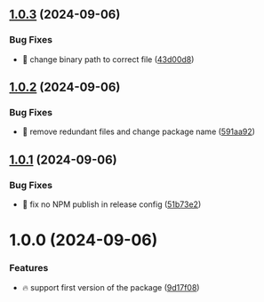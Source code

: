## [1.0.3](https://github.com/tal-rofe/envinos/compare/v1.0.2...v1.0.3) (2024-09-06)


### Bug Fixes

* 🐞 change binary path to correct file ([43d00d8](https://github.com/tal-rofe/envinos/commit/43d00d8ab7d8fd2d2fe7a4e3e9b885b5d7ba5060))

## [1.0.2](https://github.com/tal-rofe/envinos/compare/v1.0.1...v1.0.2) (2024-09-06)


### Bug Fixes

* 🐞 remove redundant files and change package name ([591aa92](https://github.com/tal-rofe/envinos/commit/591aa928f00ccf4026e45899892a54d1f89cc391))

## [1.0.1](https://github.com/tal-rofe/enversify/compare/v1.0.0...v1.0.1) (2024-09-06)


### Bug Fixes

* 🐞 fix no NPM publish in release config ([51b73e2](https://github.com/tal-rofe/enversify/commit/51b73e2755d5b55a97e6c37aec3be59d3534a83d))

# 1.0.0 (2024-09-06)

### Features

-   🔥 support first version of the package ([9d17f08](https://github.com/tal-rofe/envinos/commit/9d17f08d16afb02f6a7a586eecb816c2026bef37))

